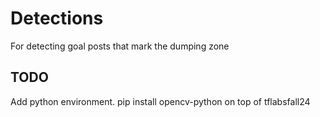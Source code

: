 # Detections

For detecting goal posts that mark the dumping zone

## TODO
Add python environment.
pip install opencv-python on top of tflabsfall24